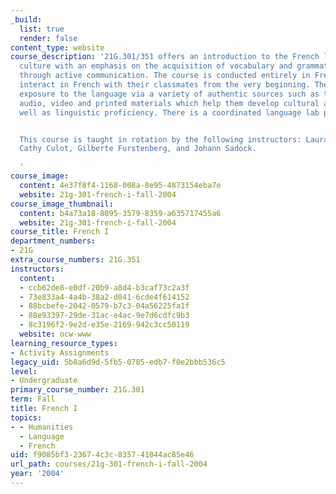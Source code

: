 ```yaml
---
_build:
  list: true
  render: false
content_type: website
course_description: '21G.301/351 offers an introduction to the French language and
  culture with an emphasis on the acquisition of vocabulary and grammatical concepts
  through active communication. The course is conducted entirely in French, and students
  interact in French with their classmates from the very beginning. They also receive
  exposure to the language via a variety of authentic sources such as the Internet,
  audio, video and printed materials which help them develop cultural awareness as
  well as linguistic proficiency. There is a coordinated language lab program.


  This course is taught in rotation by the following instructors: Laura Ceia-Minjares,
  Cathy Culot, Gilberte Furstenberg, and Johann Sadock.

  '
course_image:
  content: 4e37f8f4-1168-008a-8e95-4873154eba7e
  website: 21g-301-french-i-fall-2004
course_image_thumbnail:
  content: b4a73a18-8095-3579-8359-a635717455a6
  website: 21g-301-french-i-fall-2004
course_title: French I
department_numbers:
- 21G
extra_course_numbers: 21G.351
instructors:
  content:
  - ccb62de8-e0df-20b9-a8d4-b3caf73c2a3f
  - 73e833a4-4a4b-38a2-d041-6cde4f614152
  - 88bcbefe-2042-0579-b7c3-04a56225fa1f
  - 88e93397-29de-31ac-e4ac-9e7d6cdfc9b3
  - 8c3196f2-9e2d-e35e-2169-942c3cc50119
  website: ocw-www
learning_resource_types:
- Activity Assignments
legacy_uid: 5b8a6d9d-5fb5-0785-edb7-f0e2bbb536c5
level:
- Undergraduate
primary_course_number: 21G.301
term: Fall
title: French I
topics:
- - Humanities
  - Language
  - French
uid: f9085bf3-2367-4c3c-8357-41044ac85e46
url_path: courses/21g-301-french-i-fall-2004
year: '2004'
---
```

